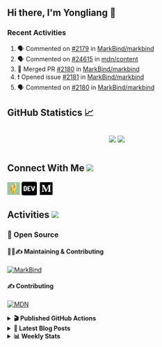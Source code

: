 ## Hi there, I'm Yongliang 👋

### Recent Activities

<!--START_SECTION:activity-->
1. 🗣 Commented on [#2179](https://github.com/MarkBind/markbind/issues/2179) in [MarkBind/markbind](https://github.com/MarkBind/markbind)
2. 🗣 Commented on [#24615](https://github.com/mdn/content/issues/24615) in [mdn/content](https://github.com/mdn/content)
3. 🎉 Merged PR [#2180](https://github.com/MarkBind/markbind/pull/2180) in [MarkBind/markbind](https://github.com/MarkBind/markbind)
4. ❗️ Opened issue [#2181](https://github.com/MarkBind/markbind/issues/2181) in [MarkBind/markbind](https://github.com/MarkBind/markbind)
5. 🗣 Commented on [#2180](https://github.com/MarkBind/markbind/issues/2180) in [MarkBind/markbind](https://github.com/MarkBind/markbind)
<!--END_SECTION:activity-->

## GitHub Statistics :chart_with_upwards_trend:
<div align="center">
<div style="display: flex; align-items: center; justify-content: center;">

[![](https://github-readme-stats-tlylt.vercel.app/api?username=tlylt&show_icons=true&theme=tokyonight&hide_border=true&locale=en)](https://github.com/tlylt)
[![](https://github-readme-streak-stats.herokuapp.com/?user=tlylt&theme=tokyonight&hide_border=true)](https://github.com/tlylt)
</div>
</div>

## Connect With Me <img src="https://media.giphy.com/media/2wh5K5yE3ulp3xgYcG/giphy-downsized.gif" width="30">

<a href="https://www.yongliangliu.com/" target="_blank"><img align="center" src="static/site-icon.png" alt="yongliangliu.com" height="29" width="29" /></a>
<a href="https://dev.to/tlylt" target="_blank"><img align="center" src="static/dev-badge.svg" alt="dev.to/tlylt" height="35" width="35" /></a>
<a href="https://tlylt.medium.com" target="_blank"><img align="center" src="static/medium.png" alt="tlylt.medium.com" height="35" width="35" /></a>

## Activities <img src="https://media.giphy.com/media/WUlplcMpOCEmTGBtBW/giphy.gif" width="30">

### 🔭 Open Source

#### 👷‍♂️✍️ Maintaining & Contributing
[![MarkBind](https://github-readme-stats-tlylt.vercel.app/api/pin/?username=markbind&repo=markbind)](https://github.com/MarkBind/markbind)

#### ✍️ Contributing
[![MDN](https://github-readme-stats-tlylt.vercel.app/api/pin/?username=mdn&repo=content)](https://github.com/mdn/content)

<details>
<summary> <b>🎬 Published GitHub Actions </b> </summary>

[![install-graphviz](https://github-readme-stats-tlylt.vercel.app/api/pin/?username=tlylt&repo=install-graphviz)](https://github.com/tlylt/install-graphviz)

[![reposense-action](https://github-readme-stats-tlylt.vercel.app/api/pin/?username=tlylt&repo=reposense-action)](https://github.com/tlylt/reposense-action)

[![markbin-action](https://github-readme-stats-tlylt.vercel.app/api/pin/?username=markbind&repo=markbind-action)](https://github.com/MarkBind/markbind-action)

</details>

<details>
<summary> <b>📕 Latest Blog Posts</b> </summary>

<!-- BLOG-POST-LIST:START -->
- [Deploy a ChatGPT API Server in no time](https://www.yongliangliu.com/blog/chatgpt-nextjs-server/)
- [Creating a regex-based Markdown parser in TypeScript](https://www.yongliangliu.com/blog/rmark/)
- [Create VSCode Snippets for Markdown Blog Workflows](https://www.yongliangliu.com/blog/vscode-snippets/)
- [Brag Doc 2023](https://www.yongliangliu.com/blog/brag-doc-2023/)
- [My Journey into Open Source](https://www.yongliangliu.com/blog/my-journey-into-open-source/)
<!-- BLOG-POST-LIST:END -->

</details>

<details>
<summary> <b>📊 Weekly Stats</b> </summary>

<!--START_SECTION:waka-->
![Code Time](http://img.shields.io/badge/Code%20Time-819%20hrs%2033%20mins-blue)

**🐱 My GitHub Data** 

> 📦 604.5 kB Used in GitHub's Storage 
 > 
> 🏆 614 Contributions in the Year 2023
 > 
> 🚫 Not Opted to Hire
 > 
> 📜 162 Public Repositories 
 > 
> 🔑 27 Private Repositories 
 > 
**I'm an Early 🐤** 

```text
🌞 Morning                1726 commits        ██████████░░░░░░░░░░░░░░░   41.13 % 
🌆 Daytime                1169 commits        ███████░░░░░░░░░░░░░░░░░░   27.86 % 
🌃 Evening                1175 commits        ███████░░░░░░░░░░░░░░░░░░   28.00 % 
🌙 Night                  126 commits         █░░░░░░░░░░░░░░░░░░░░░░░░   03.00 % 
```
📅 **I'm Most Productive on Sunday** 

```text
Monday                   627 commits         ████░░░░░░░░░░░░░░░░░░░░░   14.94 % 
Tuesday                  628 commits         ████░░░░░░░░░░░░░░░░░░░░░   14.97 % 
Wednesday                596 commits         ████░░░░░░░░░░░░░░░░░░░░░   14.20 % 
Thursday                 588 commits         ████░░░░░░░░░░░░░░░░░░░░░   14.01 % 
Friday                   560 commits         ███░░░░░░░░░░░░░░░░░░░░░░   13.35 % 
Saturday                 509 commits         ███░░░░░░░░░░░░░░░░░░░░░░   12.13 % 
Sunday                   688 commits         ████░░░░░░░░░░░░░░░░░░░░░   16.40 % 
```


📊 **This Week I Spent My Time On** 

```text
🕑︎ Time Zone: Asia/Singapore

💬 Programming Languages: 
Markdown                 11 hrs 22 mins      ██████████████░░░░░░░░░░░   55.64 % 
Java                     3 hrs 9 mins        ████░░░░░░░░░░░░░░░░░░░░░   15.43 % 
JavaScript               2 hrs 10 mins       ███░░░░░░░░░░░░░░░░░░░░░░   10.66 % 
TypeScript               1 hr 5 mins         █░░░░░░░░░░░░░░░░░░░░░░░░   05.35 % 
YAML                     32 mins             █░░░░░░░░░░░░░░░░░░░░░░░░   02.66 % 
```


 Last Updated on 24/02/2023 00:37:08 UTC
<!--END_SECTION:waka-->

</details>
